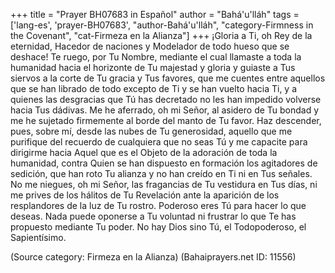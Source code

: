 +++
title = "Prayer BH07683 in Español"
author = "Bahá'u'lláh"
tags = ['lang-es', 'prayer-BH07683', "author-Bahá'u'lláh", "category-Firmness in the Covenant", "cat-Firmeza en la Alianza"]
+++
¡Gloria a Ti, oh Rey de la eternidad, Hacedor de naciones y Modelador de todo hueso que se deshace! Te ruego, por Tu Nombre, mediante el cual llamaste a toda la humanidad hacia el horizonte de Tu majestad y gloria y guiaste a Tus siervos a la corte de Tu gracia y Tus favores, que me cuentes entre aquellos que se han librado de todo excepto de Ti y se han vuelto hacia Ti, y a quienes las desgracias que Tú has decretado no les han impedido volverse hacia Tus dádivas.
Me he aferrado, oh mi Señor, al asidero de Tu bondad y me he sujetado firmemente al borde del manto de Tu favor. Haz descender, pues, sobre mí, desde las nubes de Tu generosidad, aquello que me purifique del recuerdo de cualquiera que no seas Tú y me capacite para dirigirme hacia Aquel que es el Objeto de la adoración de toda la humanidad, contra Quien se han dispuesto en formación los agitadores de sedición, que han roto Tu alianza y no han creído en Ti ni en Tus señales.
No me niegues, oh mi Señor, las fragancias de Tu vestidura en Tus días, ni me prives de los hálitos de Tu Revelación ante la aparición de los resplandores de la luz de Tu rostro. Poderoso eres Tú para hacer lo que deseas. Nada puede oponerse a Tu voluntad ni frustrar lo que Te has propuesto mediante Tu poder.
No hay Dios sino Tú, el Todopoderoso, el Sapientísimo.

(Source category: Firmeza en la Alianza)
(Bahaiprayers.net ID: 11556)

